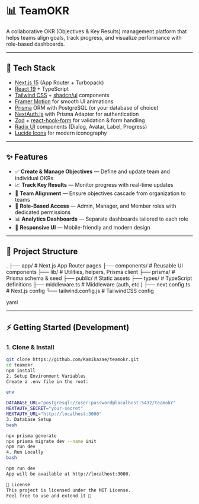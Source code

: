 # 📊 TeamOKR

A collaborative OKR (Objectives & Key Results) management platform that helps teams align goals, track progress, and visualize performance with role-based dashboards.

---

## 🚀 Tech Stack

- [Next.js 15](https://nextjs.org/) (App Router + Turbopack)  
- [React 19](https://react.dev/) + TypeScript  
- [Tailwind CSS](https://tailwindcss.com/) + [shadcn/ui](https://ui.shadcn.com/) components  
- [Framer Motion](https://www.framer.com/motion/) for smooth UI animations  
- [Prisma](https://www.prisma.io/) ORM with PostgreSQL (or your database of choice)  
- [NextAuth.js](https://next-auth.js.org/) with Prisma Adapter for authentication  
- [Zod](https://zod.dev/) + [react-hook-form](https://react-hook-form.com/) for validation & form handling  
- [Radix UI](https://www.radix-ui.com/) components (Dialog, Avatar, Label, Progress)  
- [Lucide Icons](https://lucide.dev/) for modern iconography  

---

## ✨ Features

- ✅ **Create & Manage Objectives** — Define and update team and individual OKRs  
- 📈 **Track Key Results** — Monitor progress with real-time updates  
- 🤝 **Team Alignment** — Ensure objectives cascade from organization to teams  
- 🔐 **Role-Based Access** — Admin, Manager, and Member roles with dedicated permissions  
- 📊 **Analytics Dashboards** — Separate dashboards tailored to each role  
- 🎨 **Responsive UI** — Mobile-friendly and modern design  

---

## 📂 Project Structure

.
├── app/ # Next.js App Router pages
├── components/ # Reusable UI components
├── lib/ # Utilities, helpers, Prisma client
├── prisma/ # Prisma schema & seed
├── public/ # Static assets
├── types/ # TypeScript definitions
├── middleware.ts # Middleware (auth, etc.)
├── next.config.ts # Next.js config
└── tailwind.config.js # TailwindCSS config

yaml


---

## ⚡ Getting Started (Development)

### 1. Clone & Install
```bash
git clone https://github.com/Kamikazae/teamokr.git
cd teamokr
npm install
2. Setup Environment Variables
Create a .env file in the root:

env

DATABASE_URL="postgresql://user:password@localhost:5432/teamokr"
NEXTAUTH_SECRET="your-secret"
NEXTAUTH_URL="http://localhost:3000"
3. Database Setup
bash

npx prisma generate
npx prisma migrate dev --name init
npm run dev
4. Run Locally
bash

npm run dev
App will be available at http://localhost:3000.

📜 License
This project is licensed under the MIT License.
Feel free to use and extend it 🚀
